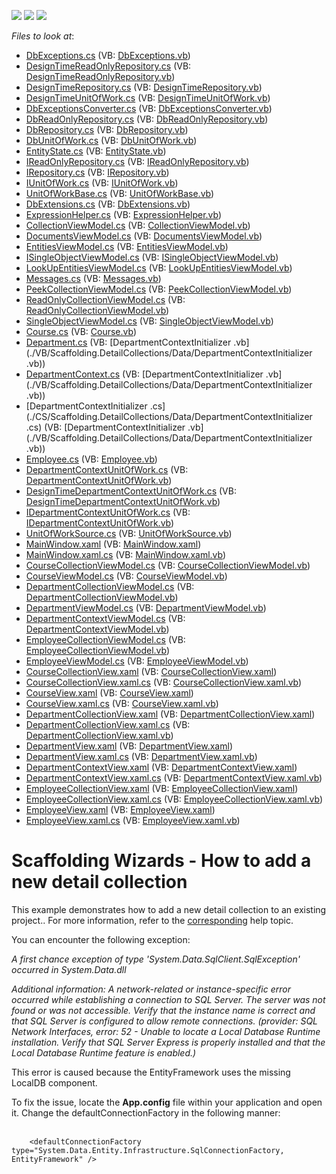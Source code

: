 <!-- default badges list -->
![](https://img.shields.io/endpoint?url=https://codecentral.devexpress.com/api/v1/VersionRange/128659236/14.2.3%2B)
[![](https://img.shields.io/badge/Open_in_DevExpress_Support_Center-FF7200?style=flat-square&logo=DevExpress&logoColor=white)](https://supportcenter.devexpress.com/ticket/details/T111354)
[![](https://img.shields.io/badge/📖_How_to_use_DevExpress_Examples-e9f6fc?style=flat-square)](https://docs.devexpress.com/GeneralInformation/403183)
<!-- default badges end -->
<!-- default file list -->
*Files to look at*:

* [DbExceptions.cs](./CS/Scaffolding.DetailCollections/Common/DataModel/DbExceptions.cs) (VB: [DbExceptions.vb](./VB/Scaffolding.DetailCollections/Common/DataModel/DbExceptions.vb))
* [DesignTimeReadOnlyRepository.cs](./CS/Scaffolding.DetailCollections/Common/DataModel/DesignTimeReadOnlyRepository.cs) (VB: [DesignTimeReadOnlyRepository.vb](./VB/Scaffolding.DetailCollections/Common/DataModel/DesignTimeReadOnlyRepository.vb))
* [DesignTimeRepository.cs](./CS/Scaffolding.DetailCollections/Common/DataModel/DesignTimeRepository.cs) (VB: [DesignTimeRepository.vb](./VB/Scaffolding.DetailCollections/Common/DataModel/DesignTimeRepository.vb))
* [DesignTimeUnitOfWork.cs](./CS/Scaffolding.DetailCollections/Common/DataModel/DesignTimeUnitOfWork.cs) (VB: [DesignTimeUnitOfWork.vb](./VB/Scaffolding.DetailCollections/Common/DataModel/DesignTimeUnitOfWork.vb))
* [DbExceptionsConverter.cs](./CS/Scaffolding.DetailCollections/Common/DataModel/EntityFramework/DbExceptionsConverter.cs) (VB: [DbExceptionsConverter.vb](./VB/Scaffolding.DetailCollections/Common/DataModel/EntityFramework/DbExceptionsConverter.vb))
* [DbReadOnlyRepository.cs](./CS/Scaffolding.DetailCollections/Common/DataModel/EntityFramework/DbReadOnlyRepository.cs) (VB: [DbReadOnlyRepository.vb](./VB/Scaffolding.DetailCollections/Common/DataModel/EntityFramework/DbReadOnlyRepository.vb))
* [DbRepository.cs](./CS/Scaffolding.DetailCollections/Common/DataModel/EntityFramework/DbRepository.cs) (VB: [DbRepository.vb](./VB/Scaffolding.DetailCollections/Common/DataModel/EntityFramework/DbRepository.vb))
* [DbUnitOfWork.cs](./CS/Scaffolding.DetailCollections/Common/DataModel/EntityFramework/DbUnitOfWork.cs) (VB: [DbUnitOfWork.vb](./VB/Scaffolding.DetailCollections/Common/DataModel/EntityFramework/DbUnitOfWork.vb))
* [EntityState.cs](./CS/Scaffolding.DetailCollections/Common/DataModel/EntityState.cs) (VB: [EntityState.vb](./VB/Scaffolding.DetailCollections/Common/DataModel/EntityState.vb))
* [IReadOnlyRepository.cs](./CS/Scaffolding.DetailCollections/Common/DataModel/IReadOnlyRepository.cs) (VB: [IReadOnlyRepository.vb](./VB/Scaffolding.DetailCollections/Common/DataModel/IReadOnlyRepository.vb))
* [IRepository.cs](./CS/Scaffolding.DetailCollections/Common/DataModel/IRepository.cs) (VB: [IRepository.vb](./VB/Scaffolding.DetailCollections/Common/DataModel/IRepository.vb))
* [IUnitOfWork.cs](./CS/Scaffolding.DetailCollections/Common/DataModel/IUnitOfWork.cs) (VB: [IUnitOfWork.vb](./VB/Scaffolding.DetailCollections/Common/DataModel/IUnitOfWork.vb))
* [UnitOfWorkBase.cs](./CS/Scaffolding.DetailCollections/Common/DataModel/UnitOfWorkBase.cs) (VB: [UnitOfWorkBase.vb](./VB/Scaffolding.DetailCollections/Common/DataModel/UnitOfWorkBase.vb))
* [DbExtensions.cs](./CS/Scaffolding.DetailCollections/Common/Utils/DbExtensions.cs) (VB: [DbExtensions.vb](./VB/Scaffolding.DetailCollections/Common/Utils/DbExtensions.vb))
* [ExpressionHelper.cs](./CS/Scaffolding.DetailCollections/Common/Utils/ExpressionHelper.cs) (VB: [ExpressionHelper.vb](./VB/Scaffolding.DetailCollections/Common/Utils/ExpressionHelper.vb))
* [CollectionViewModel.cs](./CS/Scaffolding.DetailCollections/Common/ViewModel/CollectionViewModel.cs) (VB: [CollectionViewModel.vb](./VB/Scaffolding.DetailCollections/Common/ViewModel/CollectionViewModel.vb))
* [DocumentsViewModel.cs](./CS/Scaffolding.DetailCollections/Common/ViewModel/DocumentsViewModel.cs) (VB: [DocumentsViewModel.vb](./VB/Scaffolding.DetailCollections/Common/ViewModel/DocumentsViewModel.vb))
* [EntitiesViewModel.cs](./CS/Scaffolding.DetailCollections/Common/ViewModel/EntitiesViewModel.cs) (VB: [EntitiesViewModel.vb](./VB/Scaffolding.DetailCollections/Common/ViewModel/EntitiesViewModel.vb))
* [ISingleObjectViewModel.cs](./CS/Scaffolding.DetailCollections/Common/ViewModel/ISingleObjectViewModel.cs) (VB: [ISingleObjectViewModel.vb](./VB/Scaffolding.DetailCollections/Common/ViewModel/ISingleObjectViewModel.vb))
* [LookUpEntitiesViewModel.cs](./CS/Scaffolding.DetailCollections/Common/ViewModel/LookUpEntitiesViewModel.cs) (VB: [LookUpEntitiesViewModel.vb](./VB/Scaffolding.DetailCollections/Common/ViewModel/LookUpEntitiesViewModel.vb))
* [Messages.cs](./CS/Scaffolding.DetailCollections/Common/ViewModel/Messages.cs) (VB: [Messages.vb](./VB/Scaffolding.DetailCollections/Common/ViewModel/Messages.vb))
* [PeekCollectionViewModel.cs](./CS/Scaffolding.DetailCollections/Common/ViewModel/PeekCollectionViewModel.cs) (VB: [PeekCollectionViewModel.vb](./VB/Scaffolding.DetailCollections/Common/ViewModel/PeekCollectionViewModel.vb))
* [ReadOnlyCollectionViewModel.cs](./CS/Scaffolding.DetailCollections/Common/ViewModel/ReadOnlyCollectionViewModel.cs) (VB: [ReadOnlyCollectionViewModel.vb](./VB/Scaffolding.DetailCollections/Common/ViewModel/ReadOnlyCollectionViewModel.vb))
* [SingleObjectViewModel.cs](./CS/Scaffolding.DetailCollections/Common/ViewModel/SingleObjectViewModel.cs) (VB: [SingleObjectViewModel.vb](./VB/Scaffolding.DetailCollections/Common/ViewModel/SingleObjectViewModel.vb))
* [Course.cs](./CS/Scaffolding.DetailCollections/Data/Course.cs) (VB: [Course.vb](./VB/Scaffolding.DetailCollections/Data/Course.vb))
* [Department.cs](./CS/Scaffolding.DetailCollections/Data/Department.cs) (VB: [DepartmentContextInitializer .vb](./VB/Scaffolding.DetailCollections/Data/DepartmentContextInitializer .vb))
* [DepartmentContext.cs](./CS/Scaffolding.DetailCollections/Data/DepartmentContext.cs) (VB: [DepartmentContextInitializer .vb](./VB/Scaffolding.DetailCollections/Data/DepartmentContextInitializer .vb))
* [DepartmentContextInitializer .cs](./CS/Scaffolding.DetailCollections/Data/DepartmentContextInitializer .cs) (VB: [DepartmentContextInitializer .vb](./VB/Scaffolding.DetailCollections/Data/DepartmentContextInitializer .vb))
* [Employee.cs](./CS/Scaffolding.DetailCollections/Data/Employee.cs) (VB: [Employee.vb](./VB/Scaffolding.DetailCollections/Data/Employee.vb))
* [DepartmentContextUnitOfWork.cs](./CS/Scaffolding.DetailCollections/DepartmentContextDataModel/DepartmentContextUnitOfWork.cs) (VB: [DepartmentContextUnitOfWork.vb](./VB/Scaffolding.DetailCollections/DepartmentContextDataModel/DepartmentContextUnitOfWork.vb))
* [DesignTimeDepartmentContextUnitOfWork.cs](./CS/Scaffolding.DetailCollections/DepartmentContextDataModel/DesignTimeDepartmentContextUnitOfWork.cs) (VB: [DesignTimeDepartmentContextUnitOfWork.vb](./VB/Scaffolding.DetailCollections/DepartmentContextDataModel/DesignTimeDepartmentContextUnitOfWork.vb))
* [IDepartmentContextUnitOfWork.cs](./CS/Scaffolding.DetailCollections/DepartmentContextDataModel/IDepartmentContextUnitOfWork.cs) (VB: [IDepartmentContextUnitOfWork.vb](./VB/Scaffolding.DetailCollections/DepartmentContextDataModel/IDepartmentContextUnitOfWork.vb))
* [UnitOfWorkSource.cs](./CS/Scaffolding.DetailCollections/DepartmentContextDataModel/UnitOfWorkSource.cs) (VB: [UnitOfWorkSource.vb](./VB/Scaffolding.DetailCollections/DepartmentContextDataModel/UnitOfWorkSource.vb))
* [MainWindow.xaml](./CS/Scaffolding.DetailCollections/MainWindow.xaml) (VB: [MainWindow.xaml](./VB/Scaffolding.DetailCollections/MainWindow.xaml))
* [MainWindow.xaml.cs](./CS/Scaffolding.DetailCollections/MainWindow.xaml.cs) (VB: [MainWindow.xaml.vb](./VB/Scaffolding.DetailCollections/MainWindow.xaml.vb))
* [CourseCollectionViewModel.cs](./CS/Scaffolding.DetailCollections/ViewModels/Course/CourseCollectionViewModel.cs) (VB: [CourseCollectionViewModel.vb](./VB/Scaffolding.DetailCollections/ViewModels/Course/CourseCollectionViewModel.vb))
* [CourseViewModel.cs](./CS/Scaffolding.DetailCollections/ViewModels/Course/CourseViewModel.cs) (VB: [CourseViewModel.vb](./VB/Scaffolding.DetailCollections/ViewModels/Course/CourseViewModel.vb))
* [DepartmentCollectionViewModel.cs](./CS/Scaffolding.DetailCollections/ViewModels/Department/DepartmentCollectionViewModel.cs) (VB: [DepartmentCollectionViewModel.vb](./VB/Scaffolding.DetailCollections/ViewModels/Department/DepartmentCollectionViewModel.vb))
* [DepartmentViewModel.cs](./CS/Scaffolding.DetailCollections/ViewModels/Department/DepartmentViewModel.cs) (VB: [DepartmentViewModel.vb](./VB/Scaffolding.DetailCollections/ViewModels/Department/DepartmentViewModel.vb))
* [DepartmentContextViewModel.cs](./CS/Scaffolding.DetailCollections/ViewModels/DepartmentContextViewModel.cs) (VB: [DepartmentContextViewModel.vb](./VB/Scaffolding.DetailCollections/ViewModels/DepartmentContextViewModel.vb))
* [EmployeeCollectionViewModel.cs](./CS/Scaffolding.DetailCollections/ViewModels/Employee/EmployeeCollectionViewModel.cs) (VB: [EmployeeCollectionViewModel.vb](./VB/Scaffolding.DetailCollections/ViewModels/Employee/EmployeeCollectionViewModel.vb))
* [EmployeeViewModel.cs](./CS/Scaffolding.DetailCollections/ViewModels/Employee/EmployeeViewModel.cs) (VB: [EmployeeViewModel.vb](./VB/Scaffolding.DetailCollections/ViewModels/Employee/EmployeeViewModel.vb))
* [CourseCollectionView.xaml](./CS/Scaffolding.DetailCollections/Views/Course/CourseCollectionView.xaml) (VB: [CourseCollectionView.xaml](./VB/Scaffolding.DetailCollections/Views/Course/CourseCollectionView.xaml))
* [CourseCollectionView.xaml.cs](./CS/Scaffolding.DetailCollections/Views/Course/CourseCollectionView.xaml.cs) (VB: [CourseCollectionView.xaml.vb](./VB/Scaffolding.DetailCollections/Views/Course/CourseCollectionView.xaml.vb))
* [CourseView.xaml](./CS/Scaffolding.DetailCollections/Views/Course/CourseView.xaml) (VB: [CourseView.xaml](./VB/Scaffolding.DetailCollections/Views/Course/CourseView.xaml))
* [CourseView.xaml.cs](./CS/Scaffolding.DetailCollections/Views/Course/CourseView.xaml.cs) (VB: [CourseView.xaml.vb](./VB/Scaffolding.DetailCollections/Views/Course/CourseView.xaml.vb))
* [DepartmentCollectionView.xaml](./CS/Scaffolding.DetailCollections/Views/Department/DepartmentCollectionView.xaml) (VB: [DepartmentCollectionView.xaml](./VB/Scaffolding.DetailCollections/Views/Department/DepartmentCollectionView.xaml))
* [DepartmentCollectionView.xaml.cs](./CS/Scaffolding.DetailCollections/Views/Department/DepartmentCollectionView.xaml.cs) (VB: [DepartmentCollectionView.xaml.vb](./VB/Scaffolding.DetailCollections/Views/Department/DepartmentCollectionView.xaml.vb))
* [DepartmentView.xaml](./CS/Scaffolding.DetailCollections/Views/Department/DepartmentView.xaml) (VB: [DepartmentView.xaml](./VB/Scaffolding.DetailCollections/Views/Department/DepartmentView.xaml))
* [DepartmentView.xaml.cs](./CS/Scaffolding.DetailCollections/Views/Department/DepartmentView.xaml.cs) (VB: [DepartmentView.xaml.vb](./VB/Scaffolding.DetailCollections/Views/Department/DepartmentView.xaml.vb))
* [DepartmentContextView.xaml](./CS/Scaffolding.DetailCollections/Views/DepartmentContextView.xaml) (VB: [DepartmentContextView.xaml](./VB/Scaffolding.DetailCollections/Views/DepartmentContextView.xaml))
* [DepartmentContextView.xaml.cs](./CS/Scaffolding.DetailCollections/Views/DepartmentContextView.xaml.cs) (VB: [DepartmentContextView.xaml.vb](./VB/Scaffolding.DetailCollections/Views/DepartmentContextView.xaml.vb))
* [EmployeeCollectionView.xaml](./CS/Scaffolding.DetailCollections/Views/Employee/EmployeeCollectionView.xaml) (VB: [EmployeeCollectionView.xaml](./VB/Scaffolding.DetailCollections/Views/Employee/EmployeeCollectionView.xaml))
* [EmployeeCollectionView.xaml.cs](./CS/Scaffolding.DetailCollections/Views/Employee/EmployeeCollectionView.xaml.cs) (VB: [EmployeeCollectionView.xaml.vb](./VB/Scaffolding.DetailCollections/Views/Employee/EmployeeCollectionView.xaml.vb))
* [EmployeeView.xaml](./CS/Scaffolding.DetailCollections/Views/Employee/EmployeeView.xaml) (VB: [EmployeeView.xaml](./VB/Scaffolding.DetailCollections/Views/Employee/EmployeeView.xaml))
* [EmployeeView.xaml.cs](./CS/Scaffolding.DetailCollections/Views/Employee/EmployeeView.xaml.cs) (VB: [EmployeeView.xaml.vb](./VB/Scaffolding.DetailCollections/Views/Employee/EmployeeView.xaml.vb))
<!-- default file list end -->
# Scaffolding Wizards - How to add a new detail collection


<p>This example demonstrates how to add a new detail collection to an existing project.. For more information, refer to the <a href="https://documentation.devexpress.com/#WPF/CustomDocument17156">corresponding</a> help topic.</p>
<p>You can encounter the following exception:</p>
<p><em>A first chance exception of type 'System.Data.SqlClient.SqlException' occurred in System.Data.dll</em></p>
<p><em>Additional information: A network-related or instance-specific error occurred while establishing a connection to SQL Server. The server was not found or was not accessible. Verify that the instance name is correct and that SQL Server is configured to allow remote connections. (provider: SQL Network Interfaces, error: 52 - Unable to locate a Local Database Runtime installation. Verify that SQL Server Express is properly installed and that the Local Database Runtime feature is enabled.)</em></p>
<p>This error is caused because the EntityFramework uses the missing LocalDB component.</p>
<p>To fix the issue, locate the <strong>App.config</strong> file within your application and open it. Change the defaultConnectionFactory in the following manner:<br /><br /></p>


```xaml
    <defaultConnectionFactory type="System.Data.Entity.Infrastructure.SqlConnectionFactory, EntityFramework" /> 
```



<br/>


